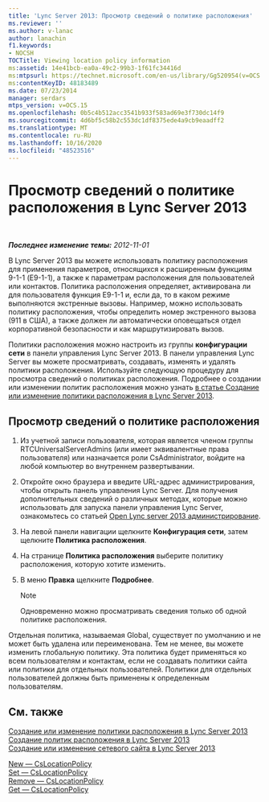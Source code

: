 ```yaml
---
title: 'Lync Server 2013: Просмотр сведений о политике расположения'
ms.reviewer: ''
ms.author: v-lanac
author: lanachin
f1.keywords:
- NOCSH
TOCTitle: Viewing location policy information
ms:assetid: 14e41bcb-ea0a-49c2-99b3-1f61fc34416d
ms:mtpsurl: https://technet.microsoft.com/en-us/library/Gg520954(v=OCS.15)
ms:contentKeyID: 48183489
ms.date: 07/23/2014
manager: serdars
mtps_version: v=OCS.15
ms.openlocfilehash: 0b5c4b512acc3541b933f583ad69e3f730dc14f9
ms.sourcegitcommit: 4d6bf5c58b2c553dc1df8375ede4a9cb9eaadff2
ms.translationtype: MT
ms.contentlocale: ru-RU
ms.lasthandoff: 10/16/2020
ms.locfileid: "48523516"
---
```

# <a name="viewing-location-policy-information-in-lync-server-2013"></a>Просмотр сведений о политике расположения в Lync Server 2013

<div data-xmlns="http://www.w3.org/1999/xhtml">

<div class="topic" data-xmlns="http://www.w3.org/1999/xhtml" data-msxsl="urn:schemas-microsoft-com:xslt" data-cs="https://msdn.microsoft.com/">

<div data-asp="https://msdn2.microsoft.com/asp">



</div>

<div id="mainSection">

<div id="mainBody">

<span> </span>

_**Последнее изменение темы:** 2012-11-01_

В Lync Server 2013 вы можете использовать политику расположения для применения параметров, относящихся к расширенным функциям 9-1-1 (E9-1-1), а также к параметрам расположения для пользователей или контактов. Политика расположения определяет, активирована ли для пользователя функция E9-1-1 и, если да, то в каком режиме выполняются экстренные вызовы. Например, можно использовать политику расположения, чтобы определить номер экстренного вызова (911 в США), а также должен ли автоматически оповещаться отдел корпоративной безопасности и как маршрутизировать вызов.

Политики расположения можно настроить из группы **конфигурации сети** в панели управления Lync Server 2013. В панели управления Lync Server вы можете просматривать, создавать, изменять и удалять политики расположения. Используйте следующую процедуру для просмотра сведений о политиках расположения. Подробнее о создании или изменении политик расположения можно узнать [в статье Создание или изменение политики расположения в Lync Server 2013](lync-server-2013-creating-or-modifying-a-location-policy.md).

<div>

## <a name="to-view-information-about-a-location-policy"></a>Просмотр сведений о политике расположения

1.  Из учетной записи пользователя, которая является членом группы RTCUniversalServerAdmins (или имеет эквивалентные права пользователя) или назначается роли CsAdministrator, войдите на любой компьютер во внутреннем развертывании.

2.  Откройте окно браузера и введите URL-адрес администрирования, чтобы открыть панель управления Lync Server. Для получения дополнительных сведений о различных методах, которые можно использовать для запуска панели управления Lync Server, ознакомьтесь со статьей [Open Lync server 2013 администрирование](lync-server-2013-open-lync-server-administrative-tools.md).

3.  На левой панели навигации щелкните **Конфигурация сети**, затем щелкните **Политика расположения**.

4.  На странице **Политика расположения** выберите политику расположения, которую хотите изменить.

5.  В меню **Правка** щелкните **Подробнее**.
    
    <div>
    

    > [!NOTE]  
    > Одновременно можно просматривать сведения только об одной политике расположения.

    
    </div>

Отдельная политика, называемая Global, существует по умолчанию и не может быть удалена или переименована. Тем не менее, вы можете изменить глобальную политику. Эта политика будет применяться ко всем пользователям и контактам, если не создавать политики сайта или политики для отдельных пользователей. Политики для отдельных пользователей должны быть применены к определенным пользователям.

</div>

<div>

## <a name="see-also"></a>См. также


[Создание или изменение политики расположения в Lync Server 2013](lync-server-2013-creating-or-modifying-a-location-policy.md)  
[Создание политик расположения в Lync Server 2013](lync-server-2013-create-location-policies.md)  
[Создание или изменение сетевого сайта в Lync Server 2013](lync-server-2013-create-or-modify-a-network-site.md)  


[New — CsLocationPolicy](https://docs.microsoft.com/powershell/module/skype/New-CsLocationPolicy)  
[Set — CsLocationPolicy](https://docs.microsoft.com/powershell/module/skype/Set-CsLocationPolicy)  
[Remove — CsLocationPolicy](https://docs.microsoft.com/powershell/module/skype/Remove-CsLocationPolicy)  
[Get — CsLocationPolicy](https://docs.microsoft.com/powershell/module/skype/Get-CsLocationPolicy)  
  

</div>

</div>

<span> </span>

</div>

</div>

</div>

